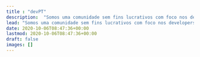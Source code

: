 ```yaml
---
title : "devPT"
description:  "Somos uma comunidade sem fins lucrativos com foco nos developers portugueses."
lead: "Somos uma comunidade sem fins lucrativos com foco nos developers portugueses."
date: 2020-10-06T08:47:36+00:00
lastmod: 2020-10-06T08:47:36+00:00
draft: false
images: []
---
```

